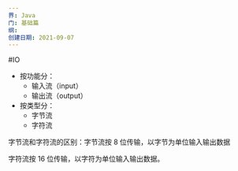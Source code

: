 ```yaml
---
界: Java
门: 基础篇
纲: 
创建日期: 2021-09-07
---
```

#IO

-   按功能分：
	- 输入流（input）
	- 输出流（output）
-   按类型分：
	- 字节流
	- 字符流

字节流和字符流的区别：字节流按 8 位传输，以字节为单位输入输出数据

字符流按 16 位传输，以字符为单位输入输出数据。